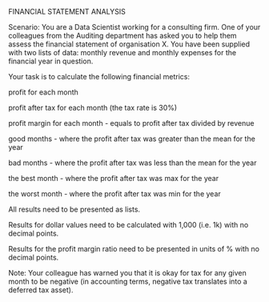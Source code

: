 FINANCIAL STATEMENT ANALYSIS

Scenario: You are a Data Scientist working for a consulting firm. One of your colleagues from the Auditing department has asked you to help them assess the financial statement of organisation X. You have been supplied with two lists of data: monthly revenue and monthly expenses for the financial year in question. 

Your task is to calculate the following financial metrics:

profit for each month

profit after tax for each month (the tax rate is 30%)

profit margin for each month - equals to profit after tax divided by revenue

good months - where the profit after tax was greater than the mean for the year

bad months - where the profit after tax was less than the mean for the year

the best month - where the profit after tax was max for the year

the worst month - where the profit after tax was min for the year

All results need to be presented as lists. 

Results for dollar values need to be calculated with 1,000 (i.e. 1k) with no decimal points. 

Results for the profit margin ratio need to be presented in units of % with no decimal points. 

Note: Your colleague has warned you that it is okay for tax for any given month to be negative (in accounting terms, negative tax translates into a deferred tax asset).
